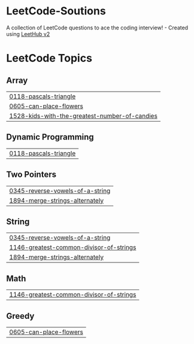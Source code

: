 # LeetCode-Soutions
A collection of LeetCode questions to ace the coding interview! - Created using [LeetHub v2](https://github.com/arunbhardwaj/LeetHub-2.0)

<!---LeetCode Topics Start-->
# LeetCode Topics
## Array
|  |
| ------- |
| [0118-pascals-triangle](https://github.com/rishav-sr/LeetCode-Soutions/tree/master/0118-pascals-triangle) |
| [0605-can-place-flowers](https://github.com/rishav-sr/LeetCode-Soutions/tree/master/0605-can-place-flowers) |
| [1528-kids-with-the-greatest-number-of-candies](https://github.com/rishav-sr/LeetCode-Soutions/tree/master/1528-kids-with-the-greatest-number-of-candies) |
## Dynamic Programming
|  |
| ------- |
| [0118-pascals-triangle](https://github.com/rishav-sr/LeetCode-Soutions/tree/master/0118-pascals-triangle) |
## Two Pointers
|  |
| ------- |
| [0345-reverse-vowels-of-a-string](https://github.com/rishav-sr/LeetCode-Soutions/tree/master/0345-reverse-vowels-of-a-string) |
| [1894-merge-strings-alternately](https://github.com/rishav-sr/LeetCode-Soutions/tree/master/1894-merge-strings-alternately) |
## String
|  |
| ------- |
| [0345-reverse-vowels-of-a-string](https://github.com/rishav-sr/LeetCode-Soutions/tree/master/0345-reverse-vowels-of-a-string) |
| [1146-greatest-common-divisor-of-strings](https://github.com/rishav-sr/LeetCode-Soutions/tree/master/1146-greatest-common-divisor-of-strings) |
| [1894-merge-strings-alternately](https://github.com/rishav-sr/LeetCode-Soutions/tree/master/1894-merge-strings-alternately) |
## Math
|  |
| ------- |
| [1146-greatest-common-divisor-of-strings](https://github.com/rishav-sr/LeetCode-Soutions/tree/master/1146-greatest-common-divisor-of-strings) |
## Greedy
|  |
| ------- |
| [0605-can-place-flowers](https://github.com/rishav-sr/LeetCode-Soutions/tree/master/0605-can-place-flowers) |
<!---LeetCode Topics End-->